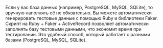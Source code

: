 Если у вас база данных (например, PostgreSQL, MySQL, SQLite), то вручную наполнять её не обязательно. Вы можете автоматически генерировать тестовые данные с помощью Ruby и библиотеки Faker. Скрипт на Ruby + Faker + ActiveRecord позволяет автоматически заполнять базу тестовыми данными, что экономит время при тестировании. Это удобный способ, который работает с разными базами (PostgreSQL, MySQL, SQLite).
